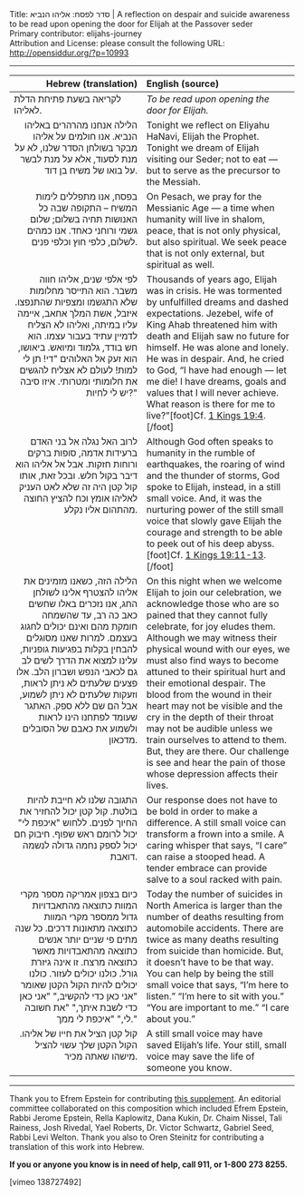 <html>
<head></head>
<body>
Title: סדר לפסח: אליהו הנביא | A reflection on despair and suicide awareness to be read upon opening the door for Elijah at the Passover seder<br />
Primary contributor: elijahs-journey<br />
Attribution and License: please consult the following URL: <a href="http://opensiddur.org/?p=10993">http://opensiddur.org/?p=10993</a>
<p />
<hr />

<table style="margin-left: auto;margin-right: auto;" class="draggable">
<thead><tr><th id="x" style="text-align: right;">Hebrew (translation)</th><th style="text-align: left;">English (source)</th></tr></thead>
<tbody>
<tr>
<td style="vertical-align:top;" width="46%">
<div class="liturgy"><span lang="he">
<span class="instruction">לקריאה בשעת פתיחת הדלת לאליהו.</span>
</span></div></td>

<td style="vertical-align:top;" width="53%"><div class="english">
<em>To be read upon opening the door for Elijah.</em>  
</div></td>
</tr>


<tr><td style="vertical-align:top;" width="46%">
<div class="liturgy" style="text-align: right;"><span lang="he">
הלילה אנחנו מהרהרים באליהו הנביא. אנו חולמים על אליהו מבקר בשולחן הסדר שלנו, לא על מנת לסעוד, אלא על מנת לבשר על בואו של משיח בן דוד.
</span></div></td>

<td style="vertical-align:top;" width="53%"><div class="english">
Tonight we reflect on Eliyahu HaNavi, Elijah the Prophet. Tonight we dream of Elijah visiting our Seder; not to eat — but to serve as the precursor to the Messiah. 
</div></td>
</tr>


<tr><td style="vertical-align:top;" width="46%">
<div class="liturgy" style="text-align: right;"><span lang="he">
בפסח, אנו מתפללים לימות המשיח – התקופה שבה כל האנושות תחיה בשלום; שלום גשמי ורוחני כאחד. אנו כמהים לשלום, כלפי חוץ וכלפי פנים.
</span></div></td>

<td style="vertical-align:top;" width="53%"><div class="english">
On Pesach, we pray for the Messianic Age — a time when humanity will live in shalom, peace, that is not only physical, but also spiritual. We seek peace that is not only external, but spiritual as well.
</div></td>
</tr>


<tr><td style="vertical-align:top;" width="46%">
<div class="liturgy" style="text-align: right;"><span lang="he">
לפי אלפי שנים, אליהו חווה משבר. הוא התייסר מחלומות שלא התגשמו ומצפיות שהתנפצו. איזבל, אשת המלך אחאב, איימה עליו במיתה, ואליהו לא הצליח לדמיין עתיד בעבור עצמו. הוא חש בודד, גלמוד ומיואש. ביאושו, הוא זעק אל האלוהים "די! תן לי למות! לעולם לא אצליח להגשים את חלומותי ומטרותי. איזו סיבה יש לי לחיות?"
</span></div></td>

<td style="vertical-align:top;" width="53%"><div class="english">
Thousands of years ago, Elijah was in crisis. He was tormented by unfulfilled dreams and dashed expectations. Jezebel, wife of King Ahab threatened him with death and Elijah saw no future for himself. He was alone and lonely. He was in despair. And, he cried to God, “I have had enough — let me die! I have dreams, goals and values that I will never achieve. What reason is there for me to live?”[foot]Cf. <a href="http://www.sefaria.org/I_Kings.19.4?lang=he-en&layout=heLeft&sidebarLang=all">1 Kings 19:4</a>.[/foot]
</div></td>
</tr>


<tr><td style="vertical-align:top;" width="46%">
<div class="liturgy" style="text-align: right;"><span lang="he">
לרוב האל נגלה אל בני האדם ברעידות אדמה, סופות ברקים ורוחות חזקות. אבל אל אליהו הוא דיבר בקול חלש. ובכל זאת, אותו קול קטן היה זה שלא לאט העניק לאליהו אומץ וכח להציץ החוצה מהתהום אליו נקלע.
</span></div></td>

<td style="vertical-align:top;" width="53%"><div class="english">
Although God often speaks to humanity in the rumble of earthquakes, the roaring of wind and the thunder of storms, God spoke to Elijah, instead, in a still small voice. And, it was the nurturing power of the still small voice that slowly gave Elijah the courage and strength to be able to peek out of his deep abyss.[foot]Cf. <a href="http://www.sefaria.org/I_Kings.19.11-13?lang=he-en&layout=heLeft&sidebarLang=all">1 Kings 19:11-13</a>.[/foot]
</div></td>
</tr>


<tr><td style="vertical-align:top;" width="46%">
<div class="liturgy" style="text-align: right;"><span lang="he">
הלילה הזה, כשאנו מזמינים את אליהו להצטרף אלינו לשולחן החג, אנו נזכרים באלו שחשים כאב כה רב, עד שהשמחה חומקת מהם ואינם יכולים לחגוג בעצמם. למרות שאנו מסוגלים להבחין בקלות בפגיעות גופניות, עלינו למצוא את הדרך לשים לב גם לכאבי הנפש ושברון הלב. אלו פצעים שלעתים לא ניתן לראות, וזעקות שלעתים לא ניתן לשמוע, אבל הם שם ללא ספק. האתגר שעומד לפתחנו הינו לראות ולשמוע את כאבם של הסובלים מדכאון.
</span></div></td>

<td style="vertical-align:top;" width="53%"><div class="english">
On this night when we welcome Elijah to join our celebration, we acknowledge those who are so pained that they cannot fully celebrate, for joy eludes them. Although we may witness their physical wound with our eyes, we must also find ways to become attuned to their spiritual hurt and their emotional despair. The blood from the wound in their heart may not be visible and the cry in the depth of their throat may not be audible unless we train ourselves to attend to them. But, they are there. Our challenge is see and hear the pain of those whose depression affects their lives.
</div></td>
</tr>


<tr><td style="vertical-align:top;" width="46%">
<div class="liturgy" style="text-align: right;"><span lang="he">
התגובה שלנו לא חייבת להיות בולטת. קול קטן יכול להחזיר את החיוך לפנים. ללחוש "איכפת לי" יכול לרומם ראש שפוף. חיבוק חם יכול לספק נחמה גדולה לנשמה דואבת.
</span></div></td>

<td style="vertical-align:top;" width="53%"><div class="english">
Our response does not have to be bold in order to make a difference. A still small voice can transform a frown into a smile. A caring whisper that says, “I care” can raise a stooped head. A tender embrace can provide salve to a soul racked with pain. 
</div></td>
</tr>


<tr><td style="vertical-align:top;" width="46%">
<div class="liturgy" style="text-align: right;"><span lang="he">
כיום בצפון אמריקה מספר מקרי המוות כתוצאה מהתאבדויות גדול ממספר מקרי המוות כתוצאה מתאונות דרכים. כל שנה מתים פי שניים יותר אנשים כתוצאה מהתאבדויות מאשר כתוצאה מרצח. זו אינה גיזרת גורל. כולנו יכולים לעזור. כולנו יכולים להיות הקול הקטן שאומר "אני כאן כדי להקשיב," "אני כאן כדי לשבת איתך," "את חשובה לי," "איכפת לי ממך."
</span></div></td>

<td style="vertical-align:top;" width="53%"><div class="english">
Today the number of suicides in North America is larger than the number of deaths resulting from automobile accidents. There are twice as many deaths resulting from suicide than homicide. But, it doesn’t have to be that way. You can help by being the still small voice that says, “I’m here to listen.” “I’m here to sit with you.” “You are important to me.” “I care about you.”
</div></td>
</tr>


<tr><td style="vertical-align:top;" width="46%">
<div class="liturgy" style="text-align: right;"><span lang="he">
קול קטן הציל את חייו של אליהו. הקול הקטן שלך עשוי להציל מישהו שאתה מכיר.
</span></div></td>

<td style="vertical-align:top;" width="53%"><div class="english">
A still small voice may have saved Elijah’s life. Your still, small voice may save the life of someone you know.
</div></td>
</tr>
</tbody></table>

</div>

<hr />

Thank you to Efrem Epstein for contributing <a href="https://opensiddur.org/wp-content/uploads/2015/03/Elijahs-Journey-Seder-Supplement-2015.pdf">this supplement</a>. An editorial committee collaborated on this composition which included Efrem Epstein, Rabbi Jerome Epstein, Rella Kaplowitz, Dana Kukin, Dr. Chaim Nissel, Tali Rainess, Josh Rivedal, Yael Roberts, Dr. Victor Schwartz, Gabriel Seed, Rabbi Levi Welton. Thank you also to Oren Steinitz for contributing a translation of this work into Hebrew.

<strong>If you or anyone you know is in need of help, call 911, or 1-800 273 8255.</strong>

[vimeo 138727492]
</body>
</html>
